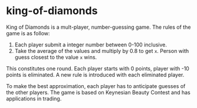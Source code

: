 # king-of-diamonds

King of Diamonds is a mult-player, number-guessing game. The rules of the game is as follow:

1. Each player submit a integer number between 0-100 inclusive.
2. Take the average of the values and multiply by 0.8 to get `x`. Person with guess closest to the value `x` wins.

This constitutes one round. Each player starts with 0 points, player with -10 points is eliminated. A new rule is introduced with each eliminated player.

To make the best approximation, each player has to anticipate guesses of the other players. The game is based on Keynesian Beauty Contest and has applications in trading.
